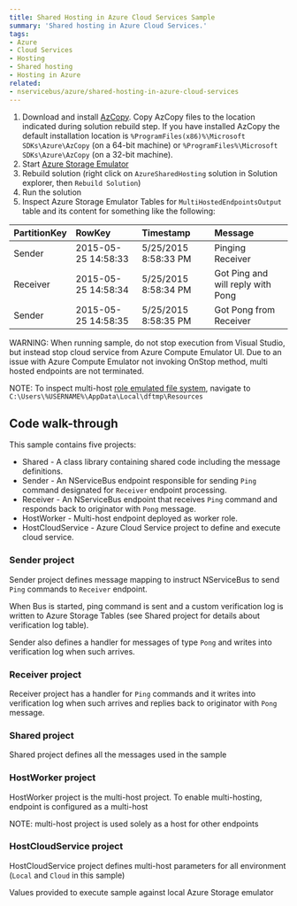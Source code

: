 ```yaml
---
title: Shared Hosting in Azure Cloud Services Sample
summary: 'Shared hosting in Azure Cloud Services.'
tags:
- Azure
- Cloud Services
- Hosting
- Shared hosting
- Hosting in Azure
related:
- nservicebus/azure/shared-hosting-in-azure-cloud-services
---
```


 1. Download and install [AzCopy](http://azure.microsoft.com/en-us/documentation/articles/storage-use-azcopy/#download-and-install-azcopy). Copy AzCopy files to the location indicated during solution rebuild step. If you have installed AzCopy the default installation location is `%ProgramFiles(x86)%\Microsoft SDKs\Azure\AzCopy` (on a 64-bit machine) or `%ProgramFiles%\Microsoft SDKs\Azure\AzCopy` (on a 32-bit machine).
 1. Start [Azure Storage Emulator](http://azure.microsoft.com/en-us/documentation/articles/storage-use-emulator/)
 1. Rebuild solution (right click on `AzureSharedHosting` solution in Solution explorer, then `Rebuild Solution`)
 1. Run the solution 
 1. Inspect Azure Storage Emulator Tables for `MultiHostedEndpointsOutput` table and its content for something like the following:

| PartitionKey | RowKey | Timestamp | Message |
|:--|:--|:--|:--|
|Sender	|2015-05-25 14:58:33	|5/25/2015 8:58:33 PM	|Pinging Receiver |
|Receiver	|2015-05-25 14:58:34	|5/25/2015 8:58:34 PM	|Got Ping and will reply with Pong |
|Sender	|2015-05-25 14:58:35	|5/25/2015 8:58:35 PM	|Got Pong from Receiver |

WARNING: When running sample, do not stop execution from Visual Studio, but instead stop cloud service from Azure Compute Emulator UI. Due to an issue with Azure Compute Emulator not invoking OnStop method, multi hosted endpoints are not terminated.

NOTE: To inspect multi-host [role emulated file system](https://msdn.microsoft.com/en-us/library/azure/hh771389.aspx), navigate to `C:\Users\%USERNAME%\AppData\Local\dftmp\Resources`
 
## Code walk-through

This sample contains five projects: 

 * Shared - A class library containing shared code including the message definitions.
 * Sender - An NServiceBus endpoint responsible for sending `Ping` command designated for `Receiver` endpoint processing.
 * Receiver - An NServiceBus endpoint that receives `Ping` command and responds back to originator with `Pong` message.
 * HostWorker - Multi-host endpoint deployed as worker role.
 * HostCloudService - Azure Cloud Service project to define and execute cloud service.

### Sender project

Sender project defines message mapping to instruct NServiceBus to send `Ping` commands to `Receiver` endpoint.

<!-- import AzureMultiHost_MessageMapping -->

When Bus is started, ping command is sent and a custom verification log is written to Azure Storage Tables (see Shared project for details about verification log table).

<!-- import AzureMultiHost_SendPingCommand -->

Sender also defines a handler for messages of type `Pong` and writes into verification log when such arrives.

<!-- import AzureMultiHost_PongHandler -->

### Receiver project

Receiver project has a handler for `Ping` commands and it writes into verification log when such arrives and replies back to originator with `Pong` message.

<!-- import AzureMultiHost_PingHandler -->

### Shared project

Shared project defines all the messages used in the sample

<!-- import AzureMultiHost_PingMessage -->
<!-- import AzureMultiHost_PongMessage -->

### HostWorker project

HostWorker project is the multi-host project. To enable multi-hosting, endpoint is configured as a multi-host

<!-- import AzureSharedHosting_HostConfiguration -->

NOTE: multi-host project is used solely as a host for other endpoints

### HostCloudService project

HostCloudService project defines multi-host parameters for all environment (`Local` and `Cloud` in this sample)

<!-- import AzureSharedHosting_CloudServiceDefinition -->

Values provided to execute sample against local Azure Storage emulator

<!-- import AzureSharedHosting_CloudServiceConfiguration -->